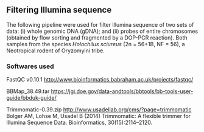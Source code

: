 ## Filtering Illumina sequence

The following pipeline were used for filter Illumina sequence of two sets of data: (i) whole genomic DNA (gDNA); and (ii) probes of entire chromosomes (obtained by flow sorting and fragmented by a DOP-PCR reaction). Both samples from the species *Holochilus sciureus* (2n = 56+1B, NF = 56), a Neotropical rodent of Oryzomyini tribe.

### Softwares used

FastQC v0.10.1
http://www.bioinformatics.babraham.ac.uk/projects/fastqc/

BBMap_38.49.tar
https://jgi.doe.gov/data-andtools/bbtools/bb-tools-user-guide/bbduk-guide/

Trimmomatic-0.39.zip
http://www.usadellab.org/cms/?page=trimmomatic
Bolger AM, Lohse M, Usadel B (2014) Trimmomatic: A flexible trimmer for Illumina Sequence Data. Bioinformatics, 30(15):2114–2120.
